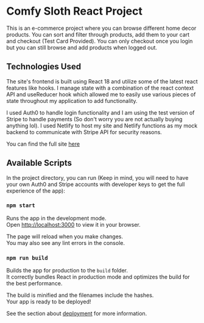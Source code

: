# Comfy Sloth React Project

This is an e-commerce project where you can browse different home decor products. You can sort and filter through products, add them to your cart and checkout (Test Card Provided). You can only checkout once you login but you can still browse and add products when logged out.

## Technologies Used

The site's frontend is built using React 18 and utilize some of the latest react features like hooks. I manage state with a combination of the react context API and useReducer hook which allowed me to easily use various pieces of state throughout my application to add functionality.

I used Auth0 to handle login functionality and I am using the test version of Stripe to handle payments (So don't worry you are not actually buying anything lol). I used Netlify to host my site and Netlify functions as my mock backend to communicate with Stripe API for security reasons.

You can find the full site [here](https://comfy-estevan.netlify.app/)

## Available Scripts

In the project directory, you can run (Keep in mind, you will need to have your own Auth0 and Stripe accounts with developer keys to get the full experience of the app):

### `npm start`

Runs the app in the development mode.\
Open [http://localhost:3000](http://localhost:3000) to view it in your browser.

The page will reload when you make changes.\
You may also see any lint errors in the console.

### `npm run build`

Builds the app for production to the `build` folder.\
It correctly bundles React in production mode and optimizes the build for the best performance.

The build is minified and the filenames include the hashes.\
Your app is ready to be deployed!

See the section about [deployment](https://facebook.github.io/create-react-app/docs/deployment) for more information.
